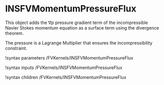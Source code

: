 # INSFVMomentumPressureFlux

This object adds the $\nabla p$ pressure gradient term of the incompressible
Navier Stokes momentum equation as a surface term using the divergence theorem.

The pressure is a Lagrange Multiplier that ensures the incompressibility constraint.

!syntax parameters /FVKernels/INSFVMomentumPressureFlux

!syntax inputs /FVKernels/INSFVMomentumPressureFlux

!syntax children /FVKernels/INSFVMomentumPressureFlux
